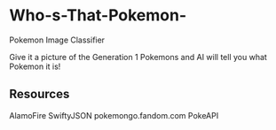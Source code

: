 # Who-s-That-Pokemon-
Pokemon Image Classifier

Give it a picture of the Generation 1 Pokemons and AI will tell you what Pokemon it is!

## Resources
AlamoFire
SwiftyJSON
pokemongo.fandom.com
PokeAPI
